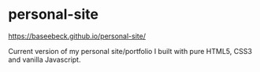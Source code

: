# personal-site
https://baseebeck.github.io/personal-site/

Current version of my personal site/portfolio I built with pure HTML5, CSS3 and vanilla Javascript.
